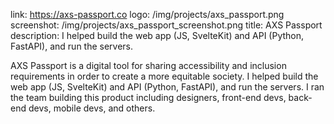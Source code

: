 link: https://axs-passport.co
logo: /img/projects/axs_passport.png
screenshot: /img/projects/axs_passport_screenshot.png
title: AXS Passport
description: I helped build the web app (JS, SvelteKit) and API (Python, FastAPI), and run the servers.

AXS Passport is a digital tool for sharing accessibility and inclusion
requirements in order to create a more equitable society. I helped build the web
app (JS, SvelteKit) and API (Python, FastAPI), and run the servers. I ran the
team building this product including designers, front-end devs, back-end devs,
mobile devs, and others.

